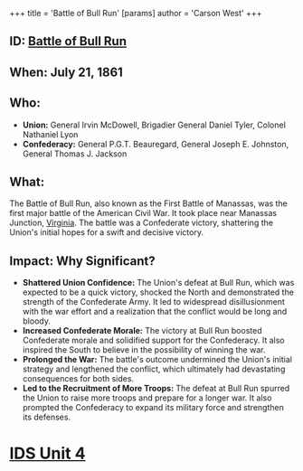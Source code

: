 +++
 title = 'Battle of Bull Run'
[params]
	author = 'Carson West'
+++
## ID: [Battle of Bull Run](./../battle-of-bull-run/) 
## When: July 21, 1861

## Who:
* **Union:** General Irvin McDowell, Brigadier General Daniel Tyler,  Colonel Nathaniel Lyon 
* **Confederacy:** General P.G.T. Beauregard, General Joseph E. Johnston, General Thomas J. Jackson

## What:
The Battle of Bull Run, also known as the First Battle of Manassas, was the first major battle of the American Civil War. It took place near Manassas Junction, [Virginia](./../virginia/). The battle was a Confederate victory, shattering the Union's initial hopes for a swift and decisive victory.  

## Impact: Why Significant? 
* **Shattered Union Confidence:** The Union's defeat at Bull Run, which was expected to be a quick victory, shocked the North and demonstrated the strength of the Confederate Army. It led to widespread disillusionment with the war effort and a realization that the conflict would be long and bloody.
* **Increased Confederate Morale:** The victory at Bull Run boosted Confederate morale and solidified support for the Confederacy. It also inspired the South to believe in the possibility of winning the war.
* **Prolonged the War:** The battle's outcome undermined the Union's initial strategy and lengthened the conflict, which ultimately had devastating consequences for both sides.
* **Led to the Recruitment of More Troops:**  The defeat at Bull Run spurred the Union to raise more troops and prepare for a longer war. It also prompted the Confederacy to expand its military force and strengthen its defenses. 

# [IDS Unit 4](./../ids-unit-4/)